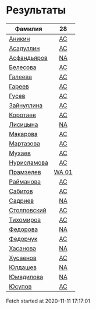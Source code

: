 # Результаты
Фамилия | 28
---|:---:
[Аникин](Аникин/README.md)  | [AC](Аникин/28.md)
[Асадуллин](Асадуллин/README.md)  | [AC](Асадуллин/28.md)
[Асфандьяров](Асфандьяров/README.md)  | [NA](Асфандьяров/28.md)
[Белесова](Белесова/README.md)  | [AC](Белесова/28.md)
[Галеева](Галеева/README.md)  | [AC](Галеева/28.md)
[Гареев](Гареев/README.md)  | [AC](Гареев/28.md)
[Гусев](Гусев/README.md)  | [AC](Гусев/28.md)
[Зайнуллина](Зайнуллина/README.md)  | [AC](Зайнуллина/28.md)
[Коротаев](Коротаев/README.md)  | [AC](Коротаев/28.md)
[Лисицына](Лисицына/README.md)  | [NA](Лисицына/28.md)
[Макарова](Макарова/README.md)  | [AC](Макарова/28.md)
[Мартазова](Мартазова/README.md)  | [AC](Мартазова/28.md)
[Мухаев](Мухаев/README.md)  | [AC](Мухаев/28.md)
[Нурисламова](Нурисламова/README.md)  | [AC](Нурисламова/28.md)
[Прамзелев](Прамзелев/README.md)  | [WA 01](Прамзелев/28.md)
[Райманова](Райманова/README.md)  | [AC](Райманова/28.md)
[Сабитов](Сабитов/README.md)  | [AC](Сабитов/28.md)
[Садриев](Садриев/README.md)  | [NA](Садриев/28.md)
[Столповский](Столповский/README.md)  | [AC](Столповский/28.md)
[Тихомиров](Тихомиров/README.md)  | [AC](Тихомиров/28.md)
[Федорова](Федорова/README.md)  | [NA](Федорова/28.md)
[Федорчук](Федорчук/README.md)  | [AC](Федорчук/28.md)
[Хасанова](Хасанова/README.md)  | [NA](Хасанова/28.md)
[Хусаенов](Хусаенов/README.md)  | [AC](Хусаенов/28.md)
[Юлдашев](Юлдашев/README.md)  | [NA](Юлдашев/28.md)
[Юмадилова](Юмадилова/README.md)  | [NA](Юмадилова/28.md)
[Юсупов](Юсупов/README.md)  | [AC](Юсупов/28.md)

Fetch started at 2020-11-11 17:17:01
